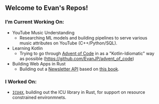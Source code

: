 ## Welcome to Evan's Repos! 
### I’m Current Working On:
- YouTube Music Understanding
    - Researching ML models and building pipelines to serve various music attributes on YouTube (C++/Python/SQL).
- Learning Kotlin
    - Trying to go through [Advent of Code](https://adventofcode.com/2023) in as a "Kotlin-Idiomatic" way as possible (https://github.com/EvanJP/advent_of_code)
- Building Web Apps in Rust
    - Building out a [Newsletter API](https://github.com/EvanJP/newsletter) based on [this book](https://www.zero2prod.com/index.html?country_code=US).
### I Worked On:
- [`ICU4X`](https://github.com/unicode-org/icu4x), building out the ICU library in Rust, for support on resource constrained environmnets.
